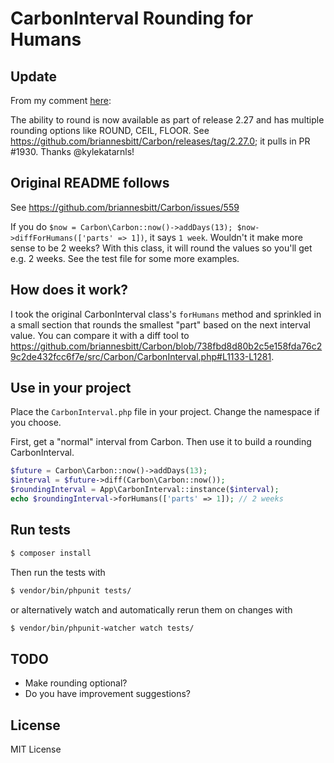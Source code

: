 # CarbonInterval Rounding for Humans

## Update

From my comment [here](https://github.com/briannesbitt/Carbon/issues/559#issuecomment-557104313):

The ability to round is now available as part of release 2.27 and has multiple rounding options like ROUND, CEIL, FLOOR. See https://github.com/briannesbitt/Carbon/releases/tag/2.27.0; it pulls in PR #1930. Thanks @kylekatarnls!

## Original README follows

See https://github.com/briannesbitt/Carbon/issues/559

If you do `$now = Carbon\Carbon::now()->addDays(13); $now->diffForHumans(['parts' => 1])`, it says `1 week`. Wouldn't it make more sense to be 2 weeks? With this class, it will round the values so you'll get e.g. 2 weeks. See the test file for some more examples.

## How does it work?

I took the original CarbonInterval class's `forHumans` method and sprinkled in a small section that rounds the smallest "part" based on the next interval value. You can compare it with a diff tool to https://github.com/briannesbitt/Carbon/blob/738fbd8d80b2c5e158fda76c29c2de432fcc6f7e/src/Carbon/CarbonInterval.php#L1133-L1281.

## Use in your project

Place the `CarbonInterval.php` file in your project. Change the namespace if you choose.

First, get a "normal" interval from Carbon. Then use it to build a rounding CarbonInterval.

```php
$future = Carbon\Carbon::now()->addDays(13);
$interval = $future->diff(Carbon\Carbon::now());
$roundingInterval = App\CarbonInterval::instance($interval);
echo $roundingInterval->forHumans(['parts' => 1]); // 2 weeks
``` 

## Run tests

```bash
$ composer install
```

Then run the tests with

```bash
$ vendor/bin/phpunit tests/
```

or alternatively watch and automatically rerun them on changes with

```bash
$ vendor/bin/phpunit-watcher watch tests/
```

## TODO

* Make rounding optional?
* Do you have improvement suggestions?

## License

MIT License
